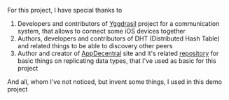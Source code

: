 For this project, I have special thanks to

1. Developers and contributors of [Yggdrasil](https://yggdrasil-network.github.io) project for a communication system, that allows to connect some iOS devices together
2. Authors, developers and contributors of DHT (Distributed Hash Table) and related things to be able to discovery other peers
3. Author and creator of [AppDecentral](https://appdecentral.com) site and it's related [repository](https://github.com/appdecentral/replicatingtypes) for basic things on replicating data types, that I've used as basic for this project

And all, whom I've not noticed, but invent some things, I used in this demo project

